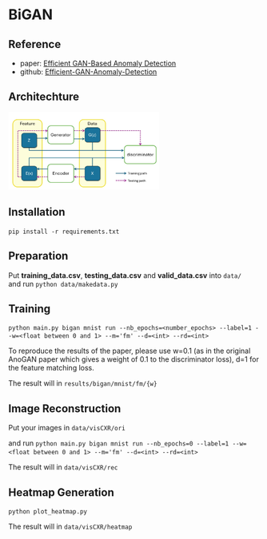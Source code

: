 # BiGAN

## Reference
* paper: [Efficient GAN-Based Anomaly Detection](https://arxiv.org/abs/1802.06222 "游標顯示")
* github: [Efficient-GAN-Anomaly-Detection](https://github.com/houssamzenati/Efficient-GAN-Anomaly-Detection/tree/master "游標顯示")

## Architechture
<img src="https://github.com/YiHsiu7893/RSNA_Anomaly_Detection/blob/main/BiGAN/pic/BiGAN.jpg" width=60% height=60%>

## Installation
    pip install -r requirements.txt

## Preparation
Put **training_data.csv**, **testing_data.csv** and **valid_data.csv** into `data/`  
and run `python data/makedata.py`

## Training
    python main.py bigan mnist run --nb_epochs=<number_epochs> --label=1 --w=<float between 0 and 1> --m='fm' --d=<int> --rd=<int>  
To reproduce the results of the paper, please use w=0.1 (as in the original AnoGAN paper which gives a weight of 0.1 to the discriminator loss), d=1 for the feature matching loss.  
  
The result will in `results/bigan/mnist/fm/{w}`

## Image Reconstruction
Put your images in `data/visCXR/ori`  
  
and run `python main.py bigan mnist run --nb_epochs=0 --label=1 --w=<float between 0 and 1> --m='fm' --d=<int> --rd=<int>`  
  
The result will in `data/visCXR/rec`

## Heatmap Generation
    python plot_heatmap.py
The result will in `data/visCXR/heatmap`
